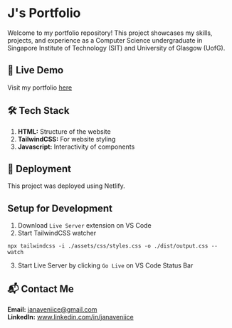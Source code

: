 # J's Portfolio
Welcome to my portfolio repository! This project showcases my skills, projects, and experience as a Computer Science undergraduate in Singapore Institute of Technology (SIT) and University of Glasgow (UofG).

## 🔗 Live Demo
Visit my portfolio [here](https://janaveniice.netlify.app/)

## 🛠 Tech Stack
1. **HTML:** Structure of the website
2. **TailwindCSS:** For website styling
3. **Javascript:** Interactivity of components

## 🚀 Deployment
This project was deployed using Netlify.

## Setup for Development
1. Download `Live Server` extension on VS Code
2. Start TailwindCSS watcher
```
npx tailwindcss -i ./assets/css/styles.css -o ./dist/output.css --watch
```
3. Start Live Server by clicking `Go Live` on VS Code Status Bar

## 📬 Contact Me
**Email:** janaveniice@gmail.com <br>
**LinkedIn:** www.linkedin.com/in/janaveniice <br>